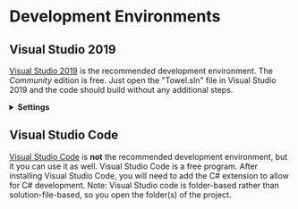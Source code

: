 # Development Environments

## Visual Studio 2019

[Visual Studio 2019](https://visualstudio.microsoft.com/) is the recommended development environment.
The *Community* edition is free. Just open the "Towel.sln" file in Visual Studio 2019 and the code should
build without any additional steps.

<details>
<summary><strong>Settings</strong></summary>
<p>

These are some notes about settings I like to use when I code in Visual Studio. There are completely optional.

#### Dark Theme
`Tools -> Options -> Environment -> General`

#### Control Click
`Tools -> Options -> Text Editor -> General`

Enable mouse click to perform Go to Definition = false

#### Shift Key Overrides
`Tools -> Options -> Environment -> Keyboard`

Window.CloseToolWindow = *Remove*

#### Show White Space Characters
`Tools -> Options -> Text Editor -> General`

View whitespace = true

#### Tabs
`Tools -> Options -> Text Editor -> All Languages -> Tabs`

Tab size  = 4

Keep tabs = true

#### Fonts and Colors
| Setting | Value |
| :---    | :--- |
| User Members - Constants         | RBG(220, 220, 220) |
| User Members - Enum Members      | RBG(220, 220, 220) |
| User Members - Constants         | RBG(220, 220, 220) |
| User Members - Events            | RBG(220, 220, 220) |
| User Members - Extension Methods | RBG(203, 133, 155) |
| User Members - Fields            | RBG(220, 220, 220) |
| User Members - Labels            | RBG(220, 220, 220) |
| User Members - Locals            | RBG(156, 220, 254) |
| User Members - Methods           | RBG(189,  99, 128) |
| User Members - Namespaces        | RBG(220, 220, 220) |
| User Members - Parameters        | RBG(156, 220, 254) |
| User Members - Properties        | RBG(220, 220, 220) |
| User Types - Classes             | RBG( 78, 201, 176) |
| User Types - Delegates           | RBG(189,  99, 197) |
| User Types - Enums               | RBG(255, 127,  39) |
| User Types - Interfaces          | RBG(184, 215, 163) |
| User Types - Structures          | RBG(255, 255, 128) |
| User Types - Type Parameters     | RBG(128, 128,   0) |

</p>
</details>

## Visual Studio Code

[Visual Studio Code](https://visualstudio.microsoft.com/) is **not** the recommended development environment,
but it you can use it as well. Visual Studio Code is a free program. After installing Visual Studio Code, you
will need to add the C# extension to allow for C# development. Note: Visual Studio code is folder-based rather
than solution-file-based, so you open the folder(s) of the project.